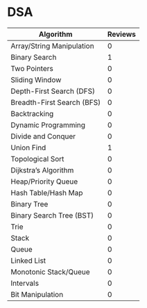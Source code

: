 # DSA

| Algorithm | Reviews |
|-----------------------------|-------------------|
| Array/String Manipulation   | 0                 |
| Binary Search               | 1                 |
| Two Pointers                | 0                 |
| Sliding Window              | 0                 |
| Depth-First Search (DFS)    | 0                 |
| Breadth-First Search (BFS)  | 0                 |
| Backtracking                | 0                 |
| Dynamic Programming         | 0                 |
| Divide and Conquer          | 0                 |
| Union Find                  | 1                 |
| Topological Sort            | 0                 |
| Dijkstra’s Algorithm        | 0                 |
| Heap/Priority Queue         | 0                 |
| Hash Table/Hash Map         | 0                 |
| Binary Tree                 | 0                 |
| Binary Search Tree (BST)    | 0                 |
| Trie                        | 0                 |
| Stack                       | 0                 |
| Queue                       | 0                 |
| Linked List                 | 0                 |
| Monotonic Stack/Queue       | 0                 |
| Intervals                   | 0                 |
| Bit Manipulation            | 0                 |
